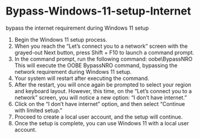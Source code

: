# Bypass-Windows-11-setup-Internet
bypass the internet requirement during Windows 11 setup

1. Begin the Windows 11 setup process.
2. When you reach the “Let’s connect you to a network” screen with the grayed-out Next button, press Shift + F10 to launch a command prompt.
3. In the command prompt, run the following command: oobe\BypassNRO This will execute the OOBE BypassNRO command, bypassing the network requirement during Windows 11 setup.
4. Your system will restart after executing the command.
5. After the restart, you will once again be prompted to select your region and keyboard layout. However, this time, on the “Let’s connect you to a network” screen, you will notice a new option: “I don’t have internet.”
6. Click on the “I don’t have internet” option, and then select “Continue with limited setup.”
7. Proceed to create a local user account, and the setup will continue.
8. Once the setup is complete, you can use Windows 11 with a local user account.





